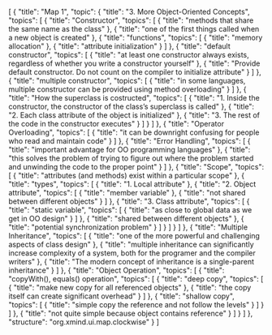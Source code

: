 [
  {
    "title": "Map 1",
    "topic": {
      "title": "3. More Object-Oriented Concepts",
      "topics": [
        {
          "title": "Constructor",
          "topics": [
            {
              "title": "methods that share the same name as the class"
            },
            {
              "title": "one of the first things called when a new object is created"
            },
            {
              "title": "functions",
              "topics": [
                {
                  "title": "memory allocation"
                },
                {
                  "title": "attribute initialization"
                }
              ]
            },
            {
              "title": "default constructor",
              "topics": [
                {
                  "title": "at least one constructor always exists, regardless of whether you write a constructor yourself"
                },
                {
                  "title": "Provide default constructor. Do not count on the compiler to initialize attribute"
                }
              ]
            },
            {
              "title": "multiple constructor",
              "topics": [
                {
                  "title": "in some languages, multiple constructor can be provided using method overloading"
                }
              ]
            },
            {
              "title": "How the superclass is costructed",
              "topics": [
                {
                  "title": "1. Inside the constructor, the constructor of the class’s superclass is called"
                },
                {
                  "title": "2. Each class attribute of the object is initialized"
                },
                {
                  "title": "3. The rest of the code in the constructor executes"
                }
              ]
            }
          ]
        },
        {
          "title": "Operator Overloading",
          "topics": [
            {
              "title": "it can be downright confusing for people who read and maintain code"
            }
          ]
        },
        {
          "title": "Error Handling",
          "topics": [
            {
              "title": "important advantage for OO programming languages"
            },
            {
              "title": "this solves the problem of trying to figure out where the problem started and unwinding the code to the proper point"
            }
          ]
        },
        {
          "title": "Scope",
          "topics": [
            {
              "title": "attributes (and methods) exist within a particular scope"
            },
            {
              "title": "types",
              "topics": [
                {
                  "title": "1. Local attribute"
                },
                {
                  "title": "2. Object attribute",
                  "topics": [
                    {
                      "title": "member variable"
                    },
                    {
                      "title": "not shared between different objects"
                    }
                  ]
                },
                {
                  "title": "3. Class attribute",
                  "topics": [
                    {
                      "title": "static variable",
                      "topics": [
                        {
                          "title": "as close to global data as we get in OO design"
                        }
                      ]
                    },
                    {
                      "title": "shared between different objects"
                    },
                    {
                      "title": "potential synchronization problem"
                    }
                  ]
                }
              ]
            }
          ]
        },
        {
          "title": "Multiple Inheritance",
          "topics": [
            {
              "title": "one of the more powerful and challenging aspects of class design"
            },
            {
              "title": "multiple inheritance can significantly increase complexity of a system, both for the programer and the compiler writers"
            },
            {
              "title": "The modern concept of inheritance is a single-parent inheritance"
            }
          ]
        },
        {
          "title": "Object Operation",
          "topics": [
            {
              "title": "copyWith(), equals() operation",
              "topics": [
                {
                  "title": "deep copy",
                  "topics": [
                    {
                      "title": "make new copy for all referenced objects"
                    },
                    {
                      "title": "the copy itself can create significant overhead"
                    }
                  ]
                },
                {
                  "title": "shallow copy",
                  "topics": [
                    {
                      "title": "simple copy the reference and not follow the levels"
                    }
                  ]
                }
              ]
            },
            {
              "title": "not quite simple because object contains reference"
            }
          ]
        }
      ]
    },
    "structure": "org.xmind.ui.map.clockwise"
  }
]